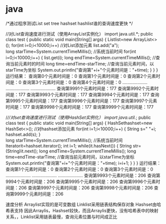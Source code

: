 # java
/*通过程序测试List set tree hashset hashlist谁的查询速度更快 */


 //对List查询速度进行测试（使用ArrayList实例化）
 import java.util.*;
 public class test {
 	public static void main(String[] args) {
 		List<String>list=new ArrayList<>();
 		for(int i=0;i<10000;i++)	                      //对List添加元素
 		list.add("a"); 	
 	long starTime=System.currentTimeMillis();            //系统当前时间
 	for(int i=0;i<10000;i++) {
 			list.get(i);
 			long endTime=System.currentTimeMillis();     //查询当前元素时的时间
 			long time=endTime-starTime;                  //查询当前元素时间，以starTime为坐标
 			System.out.println("查询第"+i+"个元素时间是："+time);
 		}
 	}
 }
 运行结果：
 查询第0个元素时间是：0
 查询第1个元素时间是：0
 查询第2个元素时间是：0
 查询第3个元素时间是：0
 查询第4个元素时间是：0
 ....................
 ...................
 ....................
 查询第9991个元素时间是：177
 查询第9992个元素时间是：177
 查询第9993个元素时间是：177
 查询第9994个元素时间是：177
 查询第9995个元素时间是：177
 查询第9996个元素时间是：177
 查询第9997个元素时间是：177
 查询第9998个元素时间是：177
 查询第9999个元素时间是：177





 /*//对set查询速度进行测试（使用HashSet实例化）
 import java.util.*;
 public class test {
 	public static void main(String[] args) {
 		HashSet<String>hashset=new HashSet<>();             //对hashset添加元素
 		for(int i=1;i<10000;i++) {
 			String s=" "+i;	
 			hashset.add(s); 
 			}	
 	long starTime=System.currentTimeMillis();             //系统当前时间
 			Iterator<String>it=hashset.iterator();
 			int i=1;
 			while(it.hasNext()) {
 				String str=(String)it.next();
 				long endTime=System.currentTimeMillis();
 				long time=endTime-starTime;                //查询当前元素时间，以starTime为坐标
 				System.out.println("查询第"+i+"个元素时间是："+time);
 				i=i+1;
 			}
 		}
 }
 运行结果：
 查询第1个元素时间是：0
 查询第2个元素时间是：0
 查询第3个元素时间是：0
 ....................
 ....................
 ....................
 查询第9993个元素时间是：206
 查询第9994个元素时间是：206
 查询第9995个元素时间是：206
 查询第9996个元素时间是：206
 查询第9997个元素时间是：206
 查询第9998个元素时间是：206
 查询第9999个元素时间是：206


 速度分析
 Arraylist实现的是可变数组
 Linklist采用链表结构保存对象
 Hashset由哈希表支持
 因此Arraylis，Hashset较快，而且Arraylis更快，没有哈希表中的映射关系，，Linklist采用链表最慢，查询元素位置与时间成正比
